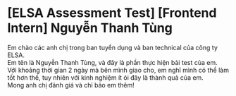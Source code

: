 # [ELSA Assessment Test] [Frontend Intern] Nguyễn Thanh Tùng
Em chào các anh chị trong ban tuyển dụng và ban technical của công ty ELSA. <br/>
Em tên là Nguyễn Thanh Tùng, và đây là phần thực hiện bài test của em. <br/>
Với khoảng thời gian 2 ngày mà bên mình giao cho, em nghĩ mình có thể làm tốt hơn thế, tuy nhiên với kinh nghiệm ít ỏi đây là thành quả của em.<br/>
Mong anh chị đánh giá và chỉ bảo em thêm!
<br/>
